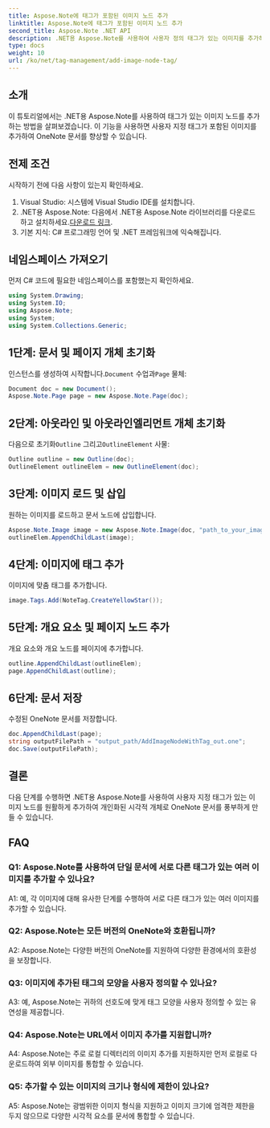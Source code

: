 ```yaml
---
title: Aspose.Note에 태그가 포함된 이미지 노드 추가
linktitle: Aspose.Note에 태그가 포함된 이미지 노드 추가
second_title: Aspose.Note .NET API
description: .NET용 Aspose.Note를 사용하여 사용자 정의 태그가 있는 이미지를 추가하여 OneNote 문서를 향상시키는 방법을 알아보세요.
type: docs
weight: 10
url: /ko/net/tag-management/add-image-node-tag/
---
```

## 소개

이 튜토리얼에서는 .NET용 Aspose.Note를 사용하여 태그가 있는 이미지 노드를 추가하는 방법을 살펴보겠습니다. 이 기능을 사용하면 사용자 지정 태그가 포함된 이미지를 추가하여 OneNote 문서를 향상할 수 있습니다.

## 전제 조건

시작하기 전에 다음 사항이 있는지 확인하세요.

1. Visual Studio: 시스템에 Visual Studio IDE를 설치합니다.
2.  .NET용 Aspose.Note: 다음에서 .NET용 Aspose.Note 라이브러리를 다운로드하고 설치하세요.[다운로드 링크](https://releases.aspose.com/note/net/).
3. 기본 지식: C# 프로그래밍 언어 및 .NET 프레임워크에 익숙해집니다.

## 네임스페이스 가져오기

먼저 C# 코드에 필요한 네임스페이스를 포함했는지 확인하세요.

```csharp
using System.Drawing;
using System.IO;
using Aspose.Note;
using System;
using System.Collections.Generic;
```

## 1단계: 문서 및 페이지 개체 초기화

 인스턴스를 생성하여 시작합니다.`Document` 수업과`Page` 물체:

```csharp
Document doc = new Document();
Aspose.Note.Page page = new Aspose.Note.Page(doc);
```

## 2단계: 아웃라인 및 아웃라인엘리먼트 개체 초기화

 다음으로 초기화`Outline` 그리고`OutlineElement` 사물:

```csharp
Outline outline = new Outline(doc);
OutlineElement outlineElem = new OutlineElement(doc);
```

## 3단계: 이미지 로드 및 삽입

원하는 이미지를 로드하고 문서 노드에 삽입합니다.

```csharp
Aspose.Note.Image image = new Aspose.Note.Image(doc, "path_to_your_image.jpg");
outlineElem.AppendChildLast(image);
```

## 4단계: 이미지에 태그 추가

이미지에 맞춤 태그를 추가합니다.

```csharp
image.Tags.Add(NoteTag.CreateYellowStar());
```

## 5단계: 개요 요소 및 페이지 노드 추가

개요 요소와 개요 노드를 페이지에 추가합니다.

```csharp
outline.AppendChildLast(outlineElem);
page.AppendChildLast(outline);
```

## 6단계: 문서 저장

수정된 OneNote 문서를 저장합니다.

```csharp
doc.AppendChildLast(page);
string outputFilePath = "output_path/AddImageNodeWithTag_out.one";
doc.Save(outputFilePath);
```

## 결론

다음 단계를 수행하면 .NET용 Aspose.Note를 사용하여 사용자 지정 태그가 있는 이미지 노드를 원활하게 추가하여 개인화된 시각적 개체로 OneNote 문서를 풍부하게 만들 수 있습니다.

## FAQ

### Q1: Aspose.Note를 사용하여 단일 문서에 서로 다른 태그가 있는 여러 이미지를 추가할 수 있나요?

A1: 예, 각 이미지에 대해 유사한 단계를 수행하여 서로 다른 태그가 있는 여러 이미지를 추가할 수 있습니다.

### Q2: Aspose.Note는 모든 버전의 OneNote와 호환됩니까?

A2: Aspose.Note는 다양한 버전의 OneNote를 지원하여 다양한 환경에서의 호환성을 보장합니다.

### Q3: 이미지에 추가된 태그의 모양을 사용자 정의할 수 있나요?

A3: 예, Aspose.Note는 귀하의 선호도에 맞게 태그 모양을 사용자 정의할 수 있는 유연성을 제공합니다.

### Q4: Aspose.Note는 URL에서 이미지 추가를 지원합니까?

A4: Aspose.Note는 주로 로컬 디렉터리의 이미지 추가를 지원하지만 먼저 로컬로 다운로드하여 외부 이미지를 통합할 수 있습니다.

### Q5: 추가할 수 있는 이미지의 크기나 형식에 제한이 있나요?

A5: Aspose.Note는 광범위한 이미지 형식을 지원하고 이미지 크기에 엄격한 제한을 두지 않으므로 다양한 시각적 요소를 문서에 통합할 수 있습니다.